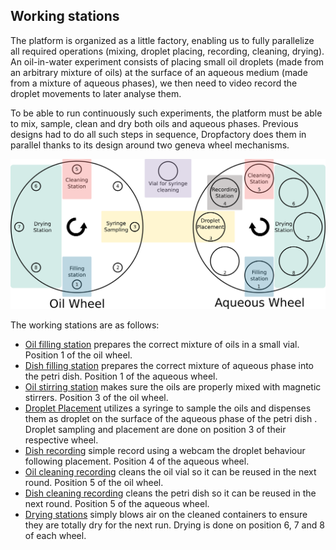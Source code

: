 ## Working stations

The platform is organized as a little factory, enabling us to fully parallelize all required operations (mixing, droplet placing, recording, cleaning, drying). An oil-in-water experiment consists of placing small oil droplets (made from an arbitrary mixture of oils) at the surface of an aqueous medium (made from a mixture of aqueous phases), we then need to video record the droplet movements to later analyse them.

To be able to run continuously such experiments, the platform must be able to mix, sample, clean and dry both oils and aqueous phases. Previous designs had to do all such steps in sequence, Dropfactory does them in parallel thanks to its design around two geneva wheel mechanisms.

![Diagram](../../media/diagram/dropfactory.png)

The working stations are as follows:

- [Oil filling station](oil_filling.md) prepares the correct mixture of oils in a small vial. Position 1 of the oil wheel.
- [Dish filling station](dish_filling.md) prepares the correct mixture of aqueous phase into the petri dish.  Position 1 of the aqueous wheel.
- [Oil stirring station](oil_stirring.md) makes sure the oils are properly mixed with magnetic stirrers. Position 3 of the oil wheel.
- [Droplet Placement](syringe.md) utilizes a syringe to sample the oils and dispenses them as droplet on the surface of the aqueous phase of the petri dish . Droplet sampling and placement are done on position 3 of their respective wheel.
- [Dish recording](dish_recording.md) simple record using a webcam the droplet behaviour following placement. Position 4 of the aqueous wheel.
- [Oil cleaning recording](oil_cleaning.md) cleans the oil vial so it can be reused in the next round. Position 5 of the oil wheel.
- [Dish cleaning recording](dish_cleaning.md) cleans the petri dish so it can be reused in the next round. Position 5 of the aqueous wheel.
- [Drying stations](drying.md) simply blows air on the cleaned containers to ensure they are totally dry for the next run. Drying is done on position 6, 7 and 8 of each wheel.
